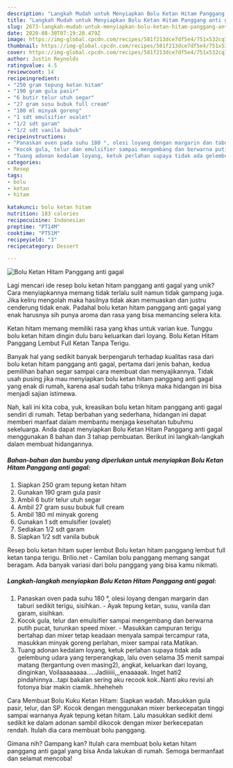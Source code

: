 ```yaml
---
description: "Langkah Mudah untuk Menyiapkan Bolu Ketan Hitam Panggang anti gagal, Enak"
title: "Langkah Mudah untuk Menyiapkan Bolu Ketan Hitam Panggang anti gagal, Enak"
slug: 2673-langkah-mudah-untuk-menyiapkan-bolu-ketan-hitam-panggang-anti-gagal-enak
date: 2020-08-30T07:19:20.479Z
image: https://img-global.cpcdn.com/recipes/581f213dce7df5e4/751x532cq70/bolu-ketan-hitam-panggang-anti-gagal-foto-resep-utama.jpg
thumbnail: https://img-global.cpcdn.com/recipes/581f213dce7df5e4/751x532cq70/bolu-ketan-hitam-panggang-anti-gagal-foto-resep-utama.jpg
cover: https://img-global.cpcdn.com/recipes/581f213dce7df5e4/751x532cq70/bolu-ketan-hitam-panggang-anti-gagal-foto-resep-utama.jpg
author: Justin Reynolds
ratingvalue: 4.5
reviewcount: 14
recipeingredient:
- "250 gram tepung ketan hitam"
- "190 gram gula pasir"
- "6 butir telur utuh segar"
- "27 gram susu bubuk full cream"
- "180 ml minyak goreng"
- "1 sdt emulsifier ovalet"
- "1/2 sdt garam"
- "1/2 sdt vanila bubuk"
recipeinstructions:
- "Panaskan oven pada suhu 180 °, olesi loyang dengan margarin dan taburi sedikit terigu, sisihkan. Ayak tepung ketan, susu, vanila dan garam, sisihkan."
- "Kocok gula, telur dan emulsifier sampai mengembang dan berwarna putih pucat, turunkan speed mixer. Masukkan campuran terigu bertahap dan mixer tetap keadaan menyala sampai tercampur rata, masukkan minyak goreng perlahan, mixer sampai rata.Matikan."
- "Tuang adonan kedalam loyang, ketuk perlahan supaya tidak ada gelembung udara yang terperangkap, lalu oven selama 35 menit sampai matang (tergantung oven masing2), angkat, keluarkan dari loyang, dinginkan, Voilaaaaaaaa.....Jadiiiiii,,,enaaaaak. Inget hati2 pindahinnya...tapi bakalan sering aku recook kok..Nanti aku revisi ah fotonya biar makin ciamik..hheheheh"
categories:
- Resep
tags:
- bolu
- ketan
- hitam

katakunci: bolu ketan hitam 
nutrition: 183 calories
recipecuisine: Indonesian
preptime: "PT14M"
cooktime: "PT51M"
recipeyield: "3"
recipecategory: Dessert

---
```



![Bolu Ketan Hitam Panggang anti gagal](https://img-global.cpcdn.com/recipes/581f213dce7df5e4/751x532cq70/bolu-ketan-hitam-panggang-anti-gagal-foto-resep-utama.jpg)

Lagi mencari ide resep bolu ketan hitam panggang anti gagal yang unik? Cara menyiapkannya memang tidak terlalu sulit namun tidak gampang juga. Jika keliru mengolah maka hasilnya tidak akan memuaskan dan justru cenderung tidak enak. Padahal bolu ketan hitam panggang anti gagal yang enak harusnya sih punya aroma dan rasa yang bisa memancing selera kita.

Ketan hitam memang memiliki rasa yang khas untuk varian kue. Tunggu bolu ketan hitam dingin dulu baru keluarkan dari loyang. Bolu Ketan Hitam Panggang Lembut Full Ketan Tanpa Terigu.

Banyak hal yang sedikit banyak berpengaruh terhadap kualitas rasa dari bolu ketan hitam panggang anti gagal, pertama dari jenis bahan, kedua pemilihan bahan segar sampai cara membuat dan menyajikannya. Tidak usah pusing jika mau menyiapkan bolu ketan hitam panggang anti gagal yang enak di rumah, karena asal sudah tahu triknya maka hidangan ini bisa menjadi sajian istimewa.


Nah, kali ini kita coba, yuk, kreasikan bolu ketan hitam panggang anti gagal sendiri di rumah. Tetap berbahan yang sederhana, hidangan ini dapat memberi manfaat dalam membantu menjaga kesehatan tubuhmu sekeluarga. Anda dapat menyiapkan Bolu Ketan Hitam Panggang anti gagal menggunakan 8 bahan dan 3 tahap pembuatan. Berikut ini langkah-langkah dalam membuat hidangannya.

<!--inarticleads1-->

##### Bahan-bahan dan bumbu yang diperlukan untuk menyiapkan Bolu Ketan Hitam Panggang anti gagal:

1. Siapkan 250 gram tepung ketan hitam
1. Gunakan 190 gram gula pasir
1. Ambil 6 butir telur utuh segar
1. Ambil 27 gram susu bubuk full cream
1. Ambil 180 ml minyak goreng
1. Gunakan 1 sdt emulsifier (ovalet)
1. Sediakan 1/2 sdt garam
1. Siapkan 1/2 sdt vanila bubuk


Resep bolu ketan hitam super lembut Bolu ketan hitam panggang lembut full ketan tanpa terigu. Brilio.net - Camilan bolu panggang memang sangat beragam. Ada banyak variasi dari bolu panggang yang bisa kamu nikmati. 

<!--inarticleads2-->

##### Langkah-langkah menyiapkan Bolu Ketan Hitam Panggang anti gagal:

1. Panaskan oven pada suhu 180 °, olesi loyang dengan margarin dan taburi sedikit terigu, sisihkan. - Ayak tepung ketan, susu, vanila dan garam, sisihkan.
1. Kocok gula, telur dan emulsifier sampai mengembang dan berwarna putih pucat, turunkan speed mixer. - Masukkan campuran terigu bertahap dan mixer tetap keadaan menyala sampai tercampur rata, masukkan minyak goreng perlahan, mixer sampai rata.Matikan.
1. Tuang adonan kedalam loyang, ketuk perlahan supaya tidak ada gelembung udara yang terperangkap, lalu oven selama 35 menit sampai matang (tergantung oven masing2), angkat, keluarkan dari loyang, dinginkan, Voilaaaaaaaa.....Jadiiiiii,,,enaaaaak. Inget hati2 pindahinnya...tapi bakalan sering aku recook kok..Nanti aku revisi ah fotonya biar makin ciamik..hheheheh


Cara Membuat Bolu Kuku Ketan Hitam: Siapkan wadah. Masukkan gula pasir, telur, dan SP. Kocok dengan menggunakan mixer berkecepatan tinggi sampai warnanya Ayak tepung ketan hitam. Lalu masukkan sedikit demi sedikit ke dalam adonan sambil dikocok dengan mixer berkecepatan rendah. Itulah dia cara membuat bolu panggang. 

Gimana nih? Gampang kan? Itulah cara membuat bolu ketan hitam panggang anti gagal yang bisa Anda lakukan di rumah. Semoga bermanfaat dan selamat mencoba!
